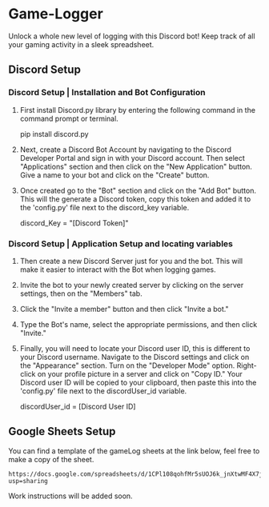 # Game-Logger
Unlock a whole new level of logging with this Discord bot! Keep track of all your gaming activity in a sleek spreadsheet.

## Discord Setup

### Discord Setup | Installation and Bot Configuration

1. First install Discord.py library by entering the following command in the command prompt or terminal.

    pip install discord.py

2. Next, create a Discord Bot Account by navigating to the Discord Developer Portal and sign in with your Discord account. Then select "Applications" section and then click on the "New Application" button. Give a name to your bot and click on the "Create" button.

3. Once created go to the "Bot" section and click on the "Add Bot" button. This will the generate a Discord token, copy this token and added it to the 'config.py' file next to the discord_key variable.
    
    discord_Key = "[Discord Token]"

### Discord Setup | Application Setup and locating variables

1. Then create a new Discord Server just for you and the bot. This will make it easier to interact with the Bot when logging games. 

2. Invite the bot to your newly created server by clicking on the server settings, then on the "Members" tab.

3. Click the "Invite a member" button and then click "Invite a bot."

4. Type the Bot's name, select the appropriate permissions, and then click "Invite."

5. Finally, you will need to locate your Discord user ID, this is different to your Discord username. Navigate to the Discord settings and click on the "Appearance" section. Turn on the "Developer Mode" option. Right-click on your profile picture in a server and click on "Copy ID." Your Discord user ID will be copied to your clipboard, then paste this into the 'config.py' file next to the discordUser_id variable.

    discordUser_id = [Discord User ID]

## Google Sheets Setup

You can find a template of the gameLog sheets at the link below, feel free to make a copy of the sheet.

    https://docs.google.com/spreadsheets/d/1CPl108qohfMr5sUOJ6k_jnXtwMF4X7js1d38jUbCv0c/edit?usp=sharing

Work instructions will be added soon.
